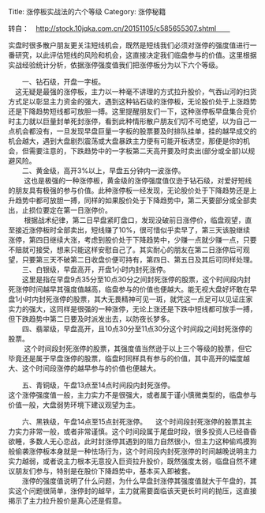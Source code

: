 Title:  涨停板实战法的六个等级
Category: 涨停秘籍

转自：　http://stock.10jqka.com.cn/20151105/c585655307.shtml　　

实盘时很多散户朋友更关注短线机会，既然是短线我们必须对涨停的强度值进行一番研究，以此评估短线的风险和机会，这直接决定我们临盘参与的价值。这里根据实战经验统计分析，依据涨停强度值我们把涨停板分为以下六个等级。  

　　一、钻石级，开盘一字板。  
  　这无疑是最强的涨停板，主力以一种毫不讲理的方式拉升股价，气吞山河的扫货方式足以彰显主力资金的强大，遇到这种钻石级的涨停板，无论股价处于上涨趋势还是下降趋势短线都可放胆一搏。这里提醒朋友们一下，这种涨停板早盘集合竞价时主力就以巨量封单死封涨停，看到此种情形散户朋友们切不可绝望，以为自己一点机会都没有，一旦发现早盘巨量一字板的股票要及时排队挂单，挂的越早成交的机会越大，遇到大盘剧烈震荡或大盘暴跌主力便有可能开板诱空，那便是你的机会，但需要注意的，下跌趋势中的一字板第二天高开要及时卖出(部分或全部)以规避风险。  
　　二、黄金级，高开3%以上，早盘五分钟内一波涨停。  
　  　这也是极强的一种涨停板，黄金级的涨停强度值仅逊于钻石级，对爱好短线的朋友具有极强的参与价值。此种涨停板一经发现，无论股价处于下降趋势还是上升趋势中都可放胆一搏，同样的如果股价处于下降趋势中，第二天要部分或全部卖出，止损位要定在第一日涨停价。  
　  　根据战术纪律，第二日早盘紧盯盘口，发现没破前日涨停价，临盘观望，直至接近涨停板时全部卖出，短线赚了10%，很可惜似乎卖早了，第三天该股继续涨停，第四日继续大涨，考虑到股价处于下降趋势中，少赚一点就少赚一点，只要不赔就可接受，想来只能这样安慰自己了。其实耐心的朋友在第二日涨停后可观望，只要第三天不破第二日收盘价便可持有，第四日、第五日及其后可同样处理。  
　　三、白银级，早盘高开，开盘1小时内封死涨停。  
　　这里是指在早盘9点35分至10点30分之间封死涨停的股票，这个时间段内封死涨停时间越早其强度值越高，临盘参与的价值也便越大。能无视大盘好坏敢在早盘1小时内封死涨停的股票，其大无畏精神可见一斑，就凭这一点足可以见证庄家实力的强大，这同样是很强的一种涨停，无论上涨还是下跌中短线都可放手一搏，但下跌趋势中第二日要及时派发出去，以防夜长梦多。  
　　四、翡翠级，早盘高开，且10点30分至11点30分这个时间段之间封死涨停的股票。  
　  　这个时间段封死涨停的股票，其强度值当然逊于以上三个等级的股票，但它毕竟还是属于早盘涨停的股票，临盘时同样具有参与的价值，其中高开的幅度越大、这个时间段涨停的越早参与的价值也便越大。  

　　五、青铜级，午盘13点至14点时间段内封死涨停。  
这个涨停强度值一般，主力实力不是很强大，或者属于谨小慎微类型的，临盘参与价值一般，大盘弱势环境下建议观望为主。

　　六、黑铁级，午盘14点至15点封死涨停。  　这个时间段封死涨停的股票其主力实力非常一般，或者非常谨慎。这个时间段属于尾盘时段，很多投资人已经昏昏欲睡，多数人无心恋战，此时封涨停其遇到的阻力自然很小，但主力这种偷鸡摸狗般偷袭涨停板本身就是一种怯场行为，这个时间段内封死涨停的时间越晚说明主力实力越弱，或者说主力根本无意投入巨资拉升股价，既然强度太弱，临盘自然不建议朋友们参与，特别是在股价下降趋势中，基本买入即被套。  
　　涨停的强度值说明了什么问题，为什么早盘封涨停其强度值就大于午盘的，其实这个问题很简单，涨停封的越早，主力就需要面临该天更长时间的抛压，这直接揭示了主力拉升股价是真心还是假意。  
